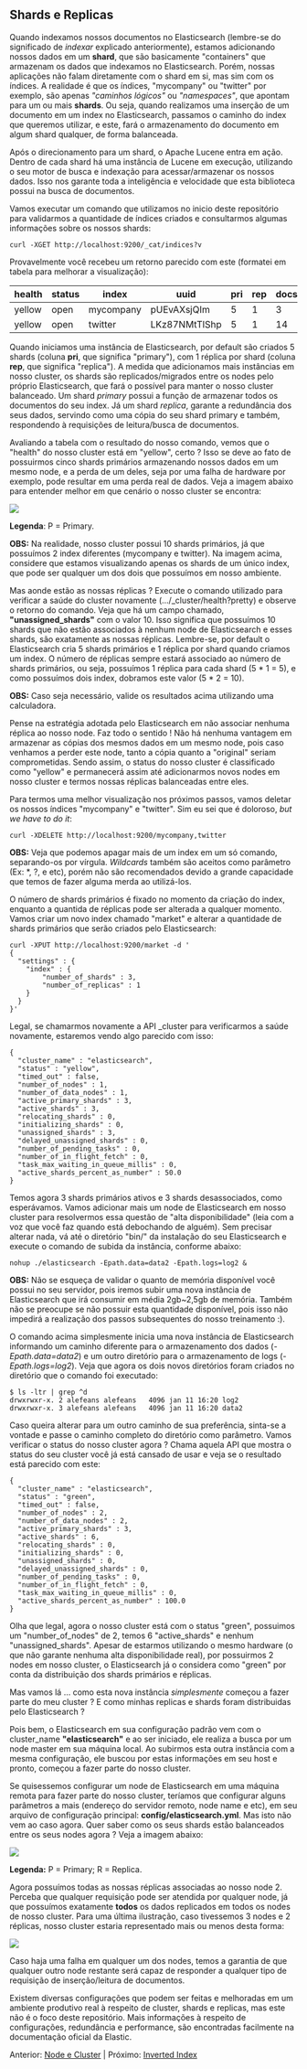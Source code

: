 ## Shards e Replicas

Quando indexamos nossos documentos no Elasticsearch (lembre-se do significado de _indexar_ explicado anteriormente), estamos adicionando nossos dados em um __shard__, que são basicamente "containers" que armazenam os dados que indexamos no Elasticsearch. Porém, nossas aplicações não falam diretamente com o shard em si, mas sim com os índices. A realidade é que os índices, "mycompany" ou "twitter" por exemplo, são apenas _"caminhos lógicos"_ ou _"namespaces"_, que apontam para um ou mais __shards__. Ou seja, quando realizamos uma inserção de um documento em um index no Elasticsearch, passamos o caminho do index que queremos utilizar, e este, fará o armazenamento do documento em algum shard qualquer, de forma balanceada.

Após o direcionamento para um shard, o Apache Lucene entra em ação. Dentro de cada shard há uma instância de Lucene em execução, utilizando o seu motor de busca e indexação para acessar/armazenar os nossos dados. Isso nos garante toda a inteligência e velocidade que esta biblioteca possui na busca de documentos.

Vamos executar um comando que utilizamos no inicio deste repositório para validarmos a quantidade de índices criados e consultarmos algumas informações sobre os nossos shards:

```
curl -XGET http://localhost:9200/_cat/indices?v
```

Provavelmente você recebeu um retorno parecido com este (formatei em tabela para melhorar a visualização):

| health| status | index | uuid | pri | rep | docs.count| docs.deleted| store.size| pri.store.size|
| ----- |--------|----- |------|----- |--------|----- |--------|----|:------:|
|yellow | open | mycompany | pUEvAXsjQIm | 5 | 1 | 3 | 0| 17.8kb | 17.8kb |
|yellow | open | twitter | LKz87NMtTlShp | 5 | 1 | 14 | 0| 29.9kb | 29.9kb |

Quando iniciamos uma instância de Elasticsearch, por default são criados 5 shards (coluna __pri__, que significa "primary"), com 1 réplica por shard (coluna __rep__, que significa "replica"). A medida que adicionamos mais instâncias em nosso cluster, os shards são replicados/migrados entre os nodes pelo próprio Elasticsearch, que fará o possível para manter o nosso cluster balanceado. Um shard _primary_ possui a função de armazenar todos os documentos do seu index. Já um shard _replica_, garante a redundância dos seus dados, servindo como uma cópia do seu shard primary e também, respondendo à requisições de leitura/busca de documentos.

Avaliando a tabela com o resultado do nosso comando, vemos que o "health" do nosso cluster está em "yellow", certo ? Isso se deve ao fato de possuirmos cinco shards primários armazenando nossos dados em um mesmo node, e a perda de um deles, seja por uma falha de hardware por exemplo, pode resultar em uma perda real de dados. Veja a imagem abaixo para entender melhor em que cenário o nosso cluster se encontra:

![](/images/five_shards.png)

__Legenda__: P = Primary.

__OBS:__ Na realidade, nosso cluster possui 10 shards primários, já que possuímos 2 index diferentes (mycompany e twitter). Na imagem acima, considere que estamos visualizando apenas os shards de um único index, que pode ser qualquer um dos dois que possuímos em nosso ambiente.

Mas aonde estão as nossas réplicas ? Execute o comando utilizado para verificar a saúde do cluster novamente (.../_cluster/health?pretty) e observe o retorno do comando. Veja que há um campo chamado, __"unassigned_shards"__ com o valor 10. Isso significa que possuímos 10 shards que não estão associados à nenhum node de Elasticsearch e esses shards, são exatamente as nossas réplicas. Lembre-se, por default o Elasticsearch cria 5 shards primários e 1 réplica por shard quando criamos um index. O número de réplicas sempre estará associado ao número de shards primários, ou seja, possuímos 1 réplica para cada shard (5 * 1 = 5), e como possuímos dois index, dobramos este valor (5 * 2 = 10).

__OBS:__ Caso seja necessário, valide os resultados acima utilizando uma calculadora.

Pense na estratégia adotada pelo Elasticsearch em não associar nenhuma réplica ao nosso node. Faz todo o sentido ! Não há nenhuma vantagem em armazenar as cópias dos mesmos dados em um mesmo node, pois caso venhamos a perder este node, tanto a cópia quanto a "original" seriam comprometidas. Sendo assim, o status do nosso cluster é classificado como "yellow" e permanecerá assim até adicionarmos novos nodes em nosso cluster e termos nossas réplicas balanceadas entre eles.

Para termos uma melhor visualização nos próximos passos, vamos deletar os nossos índices "mycompany" e "twitter". Sim eu sei que é doloroso, _but we have to do it_:

```
curl -XDELETE http://localhost:9200/mycompany,twitter
```

__OBS:__ Veja que podemos apagar mais de um index em um só comando, separando-os por vírgula. _Wildcards_ também são aceitos como parâmetro (Ex: \*, ?, e etc), porém não são recomendados devido a grande capacidade que temos de fazer alguma merda ao utilizá-los.

O número de shards primários é fixado no momento da criação do index, enquanto a quantida de réplicas pode ser alterada a qualquer momento. Vamos criar um novo index chamado "market" e alterar a quantidade de shards primários que serão criados pelo Elasticsearch:

```
curl -XPUT http://localhost:9200/market -d '
{
  "settings" : {
    "index" : {
        "number_of_shards" : 3,
        "number_of_replicas" : 1
    }
  }
}'
```

Legal, se chamarmos novamente a API \_cluster para verificarmos a saúde novamente, estaremos vendo algo parecido com isso:

```
{
  "cluster_name" : "elasticsearch",
  "status" : "yellow",
  "timed_out" : false,
  "number_of_nodes" : 1,
  "number_of_data_nodes" : 1,
  "active_primary_shards" : 3,
  "active_shards" : 3,
  "relocating_shards" : 0,
  "initializing_shards" : 0,
  "unassigned_shards" : 3,
  "delayed_unassigned_shards" : 0,
  "number_of_pending_tasks" : 0,
  "number_of_in_flight_fetch" : 0,
  "task_max_waiting_in_queue_millis" : 0,
  "active_shards_percent_as_number" : 50.0
}
```

Temos agora 3 shards primários ativos e 3 shards desassociados, como esperávamos. Vamos adicionar mais um node de Elasticsearch em nosso cluster para resolvermos essa questão de "alta disponibilidade" (leia com a voz que você faz quando está debochando de alguém). Sem precisar alterar nada, vá até o diretório "bin/" da instalação do seu Elasticsearch e execute o comando de subida da instância, conforme abaixo:

```
nohup ./elasticsearch -Epath.data=data2 -Epath.logs=log2 &
```

__OBS:__ Não se esqueça de validar o quanto de memória disponível você possui no seu servidor, pois iremos subir uma nova instância de Elasticsearch que irá consumir em média 2gb~2,5gb de memória. Também não se preocupe se não possuir esta quantidade disponível, pois isso não impedirá a realização dos passos subsequentes do nosso treinamento :).

O comando acima simplesmente inicia uma nova instância de Elasticsearch informando  um caminho diferente para o armazenamento dos dados (_-Epath.data=data2_) e um outro diretório para o armazenamento de logs (_-Epath.logs=log2_). Veja que agora os dois novos diretórios foram criados no diretório que o comando foi executado:

```
$ ls -ltr | grep ^d
drwxrwxr-x. 2 alefeans alefeans   4096 jan 11 16:20 log2
drwxrwxr-x. 3 alefeans alefeans   4096 jan 11 16:20 data2
```

Caso queira alterar para um outro caminho de sua preferência, sinta-se a vontade e passe o caminho completo do diretório como parâmetro. Vamos verificar o status do nosso cluster agora ? Chama aquela API que mostra o status do seu cluster você já está cansado de usar e veja se o resultado está parecido com este:

```
{
  "cluster_name" : "elasticsearch",
  "status" : "green",
  "timed_out" : false,
  "number_of_nodes" : 2,
  "number_of_data_nodes" : 2,
  "active_primary_shards" : 3,
  "active_shards" : 6,
  "relocating_shards" : 0,
  "initializing_shards" : 0,
  "unassigned_shards" : 0,
  "delayed_unassigned_shards" : 0,
  "number_of_pending_tasks" : 0,
  "number_of_in_flight_fetch" : 0,
  "task_max_waiting_in_queue_millis" : 0,
  "active_shards_percent_as_number" : 100.0
}
```

Olha que legal, agora o nosso cluster está com o status "green", possuimos um "number_of_nodes" de 2, temos 6 "active_shards" e nenhum "unassigned_shards". Apesar de estarmos utilizando o mesmo hardware (o que não garante nenhuma alta disponibilidade real), por possuirmos 2 nodes em nosso cluster, o Elasticsearch já o considera como "green" por conta da distribuição dos shards primários e réplicas.

Mas vamos lá ... como esta nova instância _simplesmente_ começou a fazer parte do meu cluster ? E como minhas replicas e shards foram distribuidas pelo Elasticsearch ?

Pois bem, o Elasticsearch em sua configuração padrão vem com o cluster_name __"elasticsearch"__ e ao ser iniciado, ele realiza a busca por um node master em sua máquina local. Ao subirmos esta outra instância com a mesma configuração, ele buscou por estas informações em seu host e pronto, começou a fazer parte do nosso cluster.

Se quisessemos configurar um node de Elasticsearch em uma máquina remota para fazer parte do nosso cluster, teríamos que configurar alguns parâmetros a mais (endereço do servidor remoto, node name e etc), em seu arquivo de configuração principal: **config/elasticsearch.yml**. Mas isto não vem ao caso agora. Quer saber como os seus shards estão balanceados entre os seus nodes agora ? Veja a imagem abaixo:

![](/images/two_nodes.png)

__Legenda:__ P = Primary; R = Replica.

Agora possuímos todas as nossas réplicas associadas ao nosso node 2. Perceba que qualquer requisição pode ser atendida por qualquer node, já que possuímos exatamente __todos__ os dados replicados em todos os nodes de nosso cluster. Para uma última ilustração, caso tivessemos 3 nodes e 2 réplicas, nosso cluster estaria representado mais ou menos desta forma:

![](/images/three_nodes.png)


Caso haja uma falha em qualquer um dos nodes, temos a garantia de que qualquer outro node restante será capaz de responder a qualquer tipo de requisição de inserção/leitura de documentos.

Existem diversas configurações que podem ser feitas e melhoradas em um ambiente produtivo real à respeito de cluster, shards e replicas, mas este não é o foco deste repositório. Mais informações à respeito de configurações, redundância e performance, são encontradas facilmente na documentação oficial da Elastic.


Anterior: [Node e Cluster](/pages/node_cluster.md) | Próximo: [Inverted Index](/pages/inverted_index.md)

